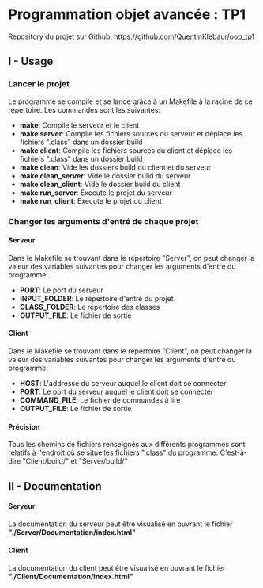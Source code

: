 # Programmation objet avancée : TP1

Repository du projet sur Github: https://github.com/QuentinKlebaur/oop_tp1

## I - Usage

### Lancer le projet

Le programme se compile et se lance grâce à un Makefile à la racine de ce répertoire.
Les commandes sont les suivantes:
- **make**: Compile le serveur et le client
- **make server**: Compile les fichiers sources du serveur et déplace les fichiers ".class" dans un dossier build
- **make client**: Compile les fichiers sources du client et déplace les fichiers ".class" dans un dossier build
- **make clean**: Vide les dossiers build du client et du serveur
- **make clean_server**: Vide le dossier build du serveur
- **make clean_client**: Vide le dossier build du client
- **make run_server**: Execute le projet du serveur
- **make run_client**: Execute le projet du client

### Changer les arguments d'entré de chaque projet

#### Serveur

Dans le Makefile se trouvant dans le répertoire "Server", on peut changer la valeur des variables suivantes pour changer les arguments d'entré du programme:
- **PORT**: Le port du serveur
- **INPUT_FOLDER**: Le répertoire d'entré du projet
- **CLASS_FOLDER**: Le répertoire des classes
- **OUTPUT_FILE**: Le fichier de sortie

#### Client

Dans le Makefile se trouvant dans le répertoire "Client", on peut changer la valeur des variables suivantes pour changer les arguments d'entré du programme:
- **HOST**: L'addresse du serveur auquel le client doit se connecter
- **PORT**: Le port du serveur auquel le client doit se connecter
- **COMMAND_FILE**: Le fichier de commandes à lire
- **OUTPUT_FILE**: Le fichier de sortie

#### Précision

Tous les chemins de fichiers renseignés aux différents programmes sont relatifs à l'endroit où se situe les fichiers ".class" du programme. C'est-à-dire "Client/build/" et "Server/build/"

## II - Documentation

#### Serveur

La documentation du serveur peut être visualisé en ouvrant le fichier **"./Server/Documentation/index.html"**

#### Client

La documentation du client peut être visualisé en ouvrant le fichier **"./Client/Documentation/index.html"**
